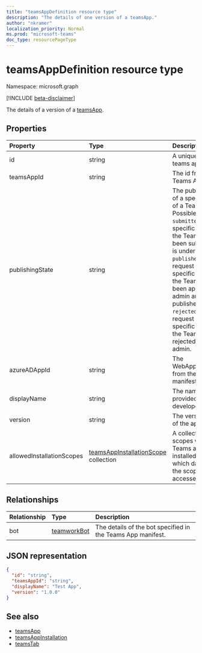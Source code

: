 ```yaml
---
title: "teamsAppDefinition resource type"
description: "The details of one version of a teamsApp."
author: "nkramer"
localization_priority: Normal
ms.prod: "microsoft-teams"
doc_type: resourcePageType
---
```


# teamsAppDefinition resource type

Namespace: microsoft.graph

[!INCLUDE [beta-disclaimer](../../includes/beta-disclaimer.md)]

The details of a version of a [teamsApp](teamsapp.md).

## Properties

| Property            | Type     | Description |
|:------------------- |:-------- |:----------- |
| id                  | string   | A unique id (not the teams appid). |
| teamsAppId          | string   | The id from the Teams App manifest. |
| publishingState| string|The published status of a specific version of a Teams app. Possible values are:</br>`submitted` — The specific version of the Teams app has been submitted and is under review. </br>`published`  — The request to publish the specific version of the Teams app has been approved by the admin and the app is published. </br> `rejected` — The request to publish the specific version of the Teams app was rejected by the admin. |
| azureADAppId        | string   | The WebApplicationInfo.id from the Teams App manifest. |
| displayName         | string   | The name of the app provided by the app developer. |
| version             | string   | The version number of the application. |
| allowedInstallationScopes | [teamsAppInstallationScope](./teamsAppInstallationScope.md) collection | A collection of scopes where 1) the Teams app can be installed in and 2) for which data regarding the scopes can be accessed by the app. | 

## Relationships

| Relationship | Type	| Description |
|:---------------|:--------|:----------|
|bot|[teamworkBot](teamworkbot.md) | The details of the bot specified in the Teams App manifest. |

## JSON representation

<!-- {
  "blockType": "resource",
  "@odata.type": "microsoft.graph.teamsAppDefinition",
  "baseType": "microsoft.graph.entity"
}-->

```json
{
  "id": "string",
  "teamsAppId": "string",
  "displayName": "Test App",
  "version": "1.0.0"
}
```

## See also

- [teamsApp](teamsapp.md)
- [teamsAppInstallation](teamsappinstallation.md)
- [teamsTab](../resources/teamstab.md)

<!-- uuid: 8fcb5dbc-d5aa-4681-8e31-b001d5168d79
2015-10-25 14:57:30 UTC -->
<!--
{
  "type": "#page.annotation",
  "description": "teamsApp resource",
  "keywords": "",
  "section": "documentation",
  "tocPath": "",
  "suppressions": []
}
-->


